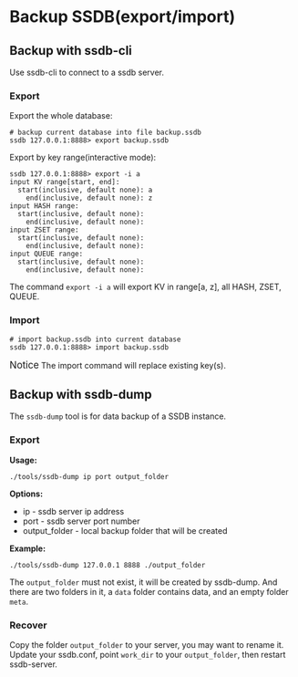 # Backup SSDB(export/import)

## Backup with ssdb-cli

Use ssdb-cli to connect to a ssdb server.

### Export

Export the whole database:

	# backup current database into file backup.ssdb
	ssdb 127.0.0.1:8888> export backup.ssdb

Export by key range(interactive mode):

	ssdb 127.0.0.1:8888> export -i a
	input KV range[start, end]: 
	  start(inclusive, default none): a
	    end(inclusive, default none): z
	input HASH range: 
	  start(inclusive, default none): 
	    end(inclusive, default none): 
	input ZSET range: 
	  start(inclusive, default none): 
	    end(inclusive, default none): 
	input QUEUE range: 
	  start(inclusive, default none): 
	    end(inclusive, default none): 

The command `export -i a` will export KV in range[a, z], all HASH, ZSET, QUEUE.

### Import

	# import backup.ssdb into current database
	ssdb 127.0.0.1:8888> import backup.ssdb

<span class="label label-warning" style="font-size: 120%;">Notice</span> The import command will replace existing key(s).

## Backup with ssdb-dump

The ```ssdb-dump``` tool is for data backup of a SSDB instance.

### Export

__Usage:__

    ./tools/ssdb-dump ip port output_folder

__Options:__

* ip - ssdb server ip address
* port - ssdb server port number
* output_folder - local backup folder that will be created

__Example:__

	./tools/ssdb-dump 127.0.0.1 8888 ./output_folder

The ```output_folder``` must not exist, it will be created by ssdb-dump. And there are two folders in it, a ```data``` folder contains data, and an empty folder ```meta```.

### Recover

Copy the folder ```output_folder``` to your server, you may want to rename it. Update your ssdb.conf, point ```work_dir``` to your ```output_folder```, then restart ssdb-server.
